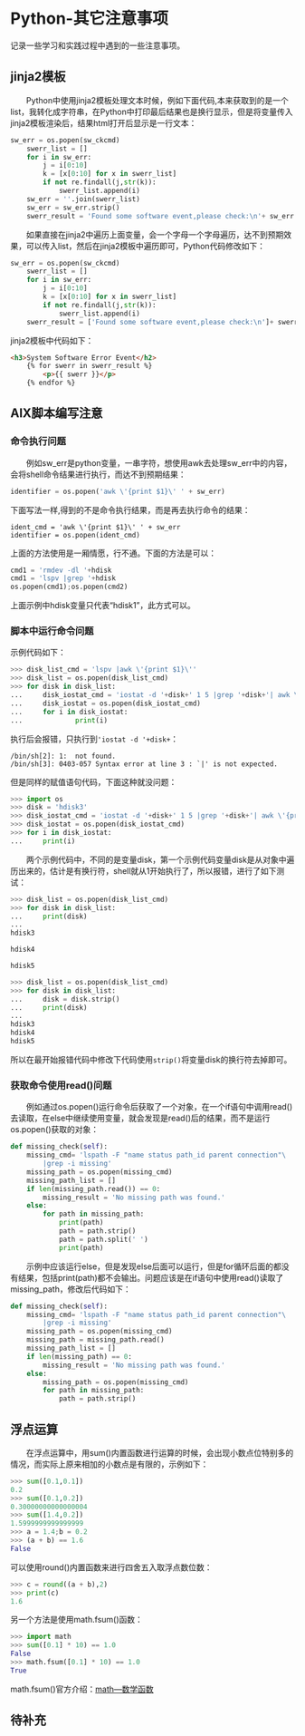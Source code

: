 # Python-其它注意事项
记录一些学习和实践过程中遇到的一些注意事项。
## jinja2模板
&#8195;&#8195;Python中使用jinja2模板处理文本时候，例如下面代码,本来获取到的是一个list，我转化成字符串，在Python中打印最后结果也是换行显示，但是将变量传入jinja2模板渲染后，结果html打开后显示是一行文本：
```python
sw_err = os.popen(sw_ckcmd)
    swerr_list = []
    for i in sw_err:
        j = i[0:10]
        k = [x[0:10] for x in swerr_list]
        if not re.findall(j,str(k)):
            swerr_list.append(i)
    sw_err = ''.join(swerr_list)
    sw_err = sw_err.strip()
    swerr_result = 'Found some software event,please check:\n'+ sw_err
```
&#8195;&#8195;如果直接在jinja2中遍历上面变量，会一个字母一个字母遍历，达不到预期效果，可以传入list，然后在jinja2模板中遍历即可，Python代码修改如下：
```python
sw_err = os.popen(sw_ckcmd)
    swerr_list = []
    for i in sw_err:
        j = i[0:10]
        k = [x[0:10] for x in swerr_list]
        if not re.findall(j,str(k)):
            swerr_list.append(i)
    swerr_result = ['Found some software event,please check:\n']+ swerr_list
```
jinja2模板中代码如下：
```html
<h3>System Software Error Event</h2> 
    {% for swerr in swerr_result %}
        <p>{{ swerr }}</p>
    {% endfor %}
```
## AIX脚本编写注意
### 命令执行问题
&#8195;&#8195;例如sw_err是python变量，一串字符，想使用awk去处理sw_err中的内容，会将shell命令结果进行执行，而达不到预期结果：
```python
identifier = os.popen('awk \'{print $1}\' ' + sw_err)
```
下面写法一样,得到的不是命令执行结果，而是再去执行命令的结果：
```
ident_cmd = 'awk \'{print $1}\' ' + sw_err
identifier = os.popen(ident_cmd)
```
上面的方法使用是一厢情愿，行不通。下面的方法是可以：
```python
cmd1 = 'rmdev -dl '+hdisk
cmd1 = 'lspv |grep '+hdisk
os.popen(cmd1);os.popen(cmd2)
```
上面示例中hdisk变量只代表“hdisk1”，此方式可以。
### 脚本中运行命令问题
示例代码如下：
```python
>>> disk_list_cmd = 'lspv |awk \'{print $1}\''
>>> disk_list = os.popen(disk_list_cmd)
>>> for disk in disk_list:
...     disk_iostat_cmd = 'iostat -d '+disk+' 1 5 |grep '+disk+'| awk \'{print $2,$3,$4,$5,$6}\''
...     disk_iostat = os.popen(disk_iostat_cmd)
...     for i in disk_iostat:
...             print(i)
```
执行后会报错，只执行到`'iostat -d '+disk+`：
```
/bin/sh[2]: 1:  not found.
/bin/sh[3]: 0403-057 Syntax error at line 3 : `|' is not expected.
```
但是同样的赋值语句代码，下面这种就没问题：
```python
>>> import os
>>> disk = 'hdisk3'       
>>> disk_iostat_cmd = 'iostat -d '+disk+' 1 5 |grep '+disk+'| awk \'{print $2,$3,$4,$5,$6}\''
>>> disk_iostat = os.popen(disk_iostat_cmd)
>>> for i in disk_iostat:
...     print(i)
```
&#8195;&#8195;两个示例代码中，不同的是变量disk，第一个示例代码变量disk是从对象中遍历出来的，估计是有换行符，shell就从1开始执行了，所以报错，进行了如下测试：
```python
>>> disk_list = os.popen(disk_list_cmd)
>>> for disk in disk_list:
...     print(disk)
... 
hdisk3

hdisk4

hdisk5

>>> disk_list = os.popen(disk_list_cmd)
>>> for disk in disk_list:
...     disk = disk.strip()
...     print(disk)
... 
hdisk3
hdisk4
hdisk5
```
所以在最开始报错代码中修改下代码使用`strip()`将变量disk的换行符去掉即可。
### 获取命令使用read()问题
&#8195;&#8195;例如通过os.popen()运行命令后获取了一个对象，在一个if语句中调用read()去读取，在else中继续使用变量，就会发现是read()后的结果，而不是运行os.popen()获取的对象：
```python
def missing_check(self):
    missing_cmd= 'lspath -F "name status path_id parent connection"\
        |grep -i missing'
    missing_path = os.popen(missing_cmd)
    missing_path_list = []
    if len(missing_path.read()) == 0:
        missing_result = 'No missing path was found.'
    else:
        for path in missing_path:
            print(path)
            path = path.strip()
            path = path.split(' ')
            print(path)
```
&#8195;&#8195;示例中应该运行else，但是发现else后面可以运行，但是for循环后面的都没有结果，包括print(path)都不会输出。问题应该是在if语句中使用read()读取了missing_path，修改后代码如下：
```python
def missing_check(self):
    missing_cmd= 'lspath -F "name status path_id parent connection"\
        |grep -i missing'
    missing_path = os.popen(missing_cmd)
    missing_path = missing_path.read()
    missing_path_list = []
    if len(missing_path) == 0:
        missing_result = 'No missing path was found.'
    else:
        missing_path = os.popen(missing_cmd)
        for path in missing_path:
            path = path.strip()
```
## 浮点运算
&#8195;&#8195;在浮点运算中，用sum()内置函数进行运算的时候，会出现小数点位特别多的情况，而实际上原来相加的小数点是有限的，示例如下：
```python
>>> sum([0.1,0.1])
0.2
>>> sum([0.1,0.2])
0.30000000000000004
>>> sum([1.4,0.2])
1.5999999999999999
>>> a = 1.4;b = 0.2
>>> (a + b) == 1.6
False
```
可以使用round()内置函数来进行四舍五入取浮点数位数：
```python
>>> c = round((a + b),2)  
>>> print(c)
1.6
```
另一个方法是使用math.fsum()函数：
```python
>>> import math
>>> sum([0.1] * 10) == 1.0
False
>>> math.fsum([0.1] * 10) == 1.0
True
```
math.fsum()官方介绍：[math—数学函数](https://docs.python.org/zh-cn/3.6/library/math.html#math.fsum)

## 待补充
